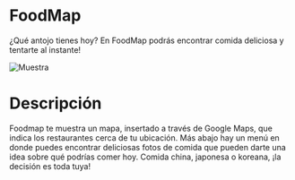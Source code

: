 # FoodMap
¿Qué antojo tienes hoy? En FoodMap podrás encontrar comida deliciosa y tentarte al instante!

![Muestra](https://i.imgur.com/s3pFhdy.png)

# Descripción
Foodmap te muestra un mapa, insertado a través de Google Maps, que indica los restaurantes cerca de tu ubicación. Más abajo hay un menú en donde puedes encontrar deliciosas fotos de comida que pueden darte una idea sobre qué podrías comer hoy. Comida china, japonesa o koreana, ¡la decisión es toda tuya! 
